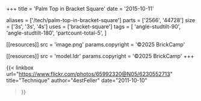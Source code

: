 +++
title = 'Palm Top in Bracket Square'
date  = '2015-10-11'

aliases = ['/tech/palm-top-in-bracket-square']
parts = ['2566', '44728']
size  = ['3s', '3s', '4s']
uses  = ['bracket-square']
tags  = [
  'angle-studtilt-90',
  'angle-studtilt-180',
  'partcount-total-5',
]

[[resources]]
src              = 'image.png'
params.copyright = '©2025 BrickCamp'

[[resources]]
src              = 'model.ldr'
params.copyright = '©2025 BrickCamp'
+++

{{< linkbox
    url="https://www.flickr.com/photos/65992320@N05/6230552713"
    title="Technique"
    author="4estFeller"
    date="2011-10-10"
>}}
